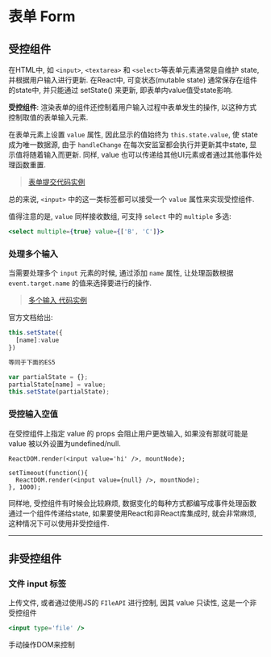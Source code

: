 # 表单 Form

## 受控组件

在HTML中, 如 `<input>`, `<textarea>` 和 `<select>`等表单元素通常是自维护 state, 并根据用户输入进行更新.
在React中, 可变状态(mutable state) 通常保存在组件的state中, 并只能通过 setState() 来更新, 即表单内value值受state影响. 

**受控组件**: 渲染表单的组件还控制着用户输入过程中表单发生的操作, 以这种方式控制取值的表单输入元素.

在表单元素上设置 `value` 属性, 因此显示的值始终为 `this.state.value`, 使 state成为唯一数据源, 由于 `handleChange` 在每次安监室都会执行并更新其中state, 显示值将随着输入而更新. 同样, value 也可以传递给其他UI元素或者通过其他事件处理函数重置.

> [表单提交代码实例](http://cegitlab.hirain.net/asw/public-resource/tree/jiarui.li/react-demo/src/Form.jsx)

总的来说, `<input>` 中的这一类标签都可以接受一个 `value` 属性来实现受控组件.

值得注意的是, `value` 同样接收数组, 可支持 `select` 中的 `multiple` 多选:

```jsx
<select multiple={true} value={['B', 'C']}>
```

### 处理多个输入

当需要处理多个 `input` 元素的时候, 通过添加 `name` 属性, 让处理函数根据 `event.target.name` 的值来选择要进行的操作.

> [多个输入 代码实例](http://cegitlab.hirain.net/asw/public-resource/tree/jiarui.li/react-demo/src/FormMul.jsx)

官方文档给出:
```jsx
this.setState({
  [name]:value
})

等同于下面的ES5

var partialState = {};
partialState[name] = value;
this.setState(partialState);
```

### 受控输入空值

在受控组件上指定 value 的 props 会阻止用户更改输入, 如果没有那就可能是 value 被以外设置为undefined/null.

```jsx{1,3}
ReactDOM.render(<input value='hi' />, mountNode);

setTimeout(function(){
  ReactDOM.render(<input value={null} />, mountNode);
}, 1000);
```

同样地, 受控组件有时候会比较麻烦, 数据变化的每种方式都编写成事件处理函数通过一个组件传递给state, 如果要使用React和非React库集成时, 就会非常麻烦, 这种情况下可以使用非受控组件.


---


## 非受控组件

### 文件 input 标签

上传文件, 或者通过使用JS的 `FIleAPI` 进行控制, 因其 value 只读性, 这是一个非受控组件

```jsx
<input type='file' />
```
手动操作DOM来控制